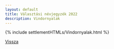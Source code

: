 ```yaml
---
layout: default
title: Választási névjegyzék 2022
description: Vindornyalak
---
```


{% include settlementHTMLs/Vindornyalak.html %}

[Vissza](./)
